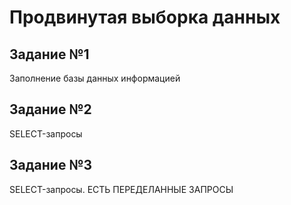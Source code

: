 # Продвинутая выборка данных
## Задание №1
Заполнение базы данных информацией
## Задание №2
SELECT-запросы
## Задание №3
SELECT-запросы. ЕСТЬ ПЕРЕДЕЛАННЫЕ ЗАПРОСЫ